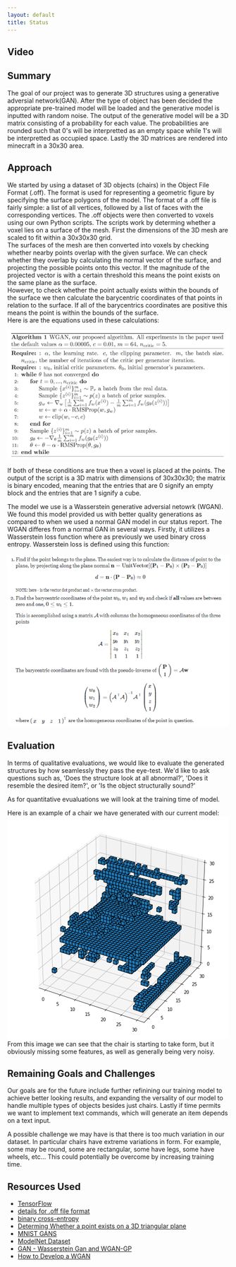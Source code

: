 ```yaml
---
layout: default
title: Status
---
```


## Video

## Summary

The goal of our project was to generate 3D structures using a generative adversial network(GAN). After the type of object has been decided the appropriate pre-trained
model will be loaded and the generative model is inputted with random noise. The output of the generative model will be a 3D matrix consisting
of a probability for each value. The probabilities are rounded such that 0's will be interpretted as an empty space while 1's will be interpretted as occupied space. Lastly the 3D matrices are rendered into minecraft in a 30x30 area.

## Approach

We started by using a dataset of 3D objects (chairs) in the Object File Format (.off). The format is used for representing a geometric figure by specifying the surface polygons of the model. The format of a .off file is fairly simple: a list of all vertices, followed by a list of faces with the corresponding vertices. The .off objects were then converted to voxels using our own Python scripts. The scripts work by determing whether a voxel lies on a surface of the mesh. First the dimensions of the 3D mesh are scaled to fit within a 30x30x30 grid.  
The surfaces of the mesh are then converted into voxels by checking whether nearby points overlap with the given surface. We can check whether they overlap by calculating the normal vector of the surface, and projecting the possible points onto this vector. If the magnitude of the projected vector is with a certain threshold this means the point exists on the same plane as the surface.  
However, to check whether the point actually exists within the bounds of the surface we then calculate the barycentric coordinates of that points in relation to the surface. If all of the barycentrics coordinates are positive this means the point is within the bounds of the surface.  
Here is are the equations used in these calculations:

![image1](Images/Wasserstein_Loss.PNG?raw=true)

If both of these conditions are true then a voxel is placed at the points. The output of the script is a 3D matrix with dimensions of 30x30x30; the matrix is binary encoded, meaning that the entries that are 0 signify an empty block and the entries that are 1 signify a cube.

The model we use is a Wasserstein generative adversial netowrk (WGAN). We found this model provided us with better quality generations as compared to when we used a normal GAN model in our status report. The WGAN differes from a normal GAN in several ways. Firstly, it utilizes a Wasserstein loss function where as previously we used binary cross entropy. Wasserstein loss is defined using this function:

![image1](Images/Barycentric_Points.PNG?raw=true)

## Evaluation

In terms of qualitative evaluations, we would like to evaluate the generated structures by how seamlessly they pass the eye-test. We'd like to ask questions such as, 'Does the structure look at all abnormal?', 'Does it resemble the desired item?', or 'Is the object structurally sound?'

As for quantitative evualuations we will look at the training time of model.

Here is an example of a chair we have generated with our current model:  
![image1](Images/Status_Chair.png?raw=true)  
From this image we can see that the chair is starting to take form, but it obviously missing some features, as well as generally being very noisy.

## Remaining Goals and Challenges

Our goals are for the future include further refinining our training model to achieve better looking results, and expanding the versality of our model to handle multiple types of objects besides just chairs. Lastly if time permits we want to implement text commands, which will generate an item depends on a text input.

A possible challenge we may have is that there is too much variation in our dataset. In particular chairs have extreme variations in form. For example, some may be round, some are rectangular, some have legs, some have wheels, etc... This could potentially be overcome by increasing training time.

## Resources Used

- [TensorFlow](https://www.tensorflow.org)
- [details for .off file format](https://segeval.cs.princeton.edu/public/off_format.html)
- [binary cross-entropy](https://peltarion.com/knowledge-center/documentation/modeling-view/build-an-ai-model/loss-functions/binary-crossentropy)
- [Determing Whether a point exists on a 3D triangular plane](https://math.stackexchange.com/questions/2582202/does-a-3d-point-lie-on-a-triangular-plane)
- [MNIST GANS](https://www.tensorflow.org/tutorials/generative/dcgan)
- [ModelNet Dataset](https://modelnet.cs.princeton.edu/)
- [GAN - Wasserstein Gan and WGAN-GP](https://medium.com/@jonathan_hui/gan-wasserstein-gan-wgan-gp-6a1a2aa1b490)
- [How to Develop a WGAN](https://machinelearningmastery.com/how-to-code-a-wasserstein-generative-adversarial-network-wgan-from-scratch/)
